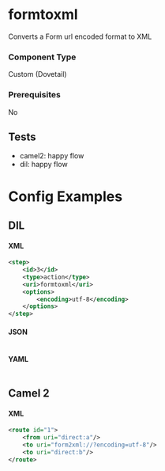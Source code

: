 # formtoxml

Converts a Form url encoded format to XML

### Component Type

Custom (Dovetail)

### Prerequisites

No

## Tests

- camel2: happy flow
- dil: happy flow

# Config Examples

## DIL

#### XML

```xml
<step>
    <id>3</id>
    <type>action</type>
    <uri>formtoxml</uri>
    <options>
        <encoding>utf-8</encoding>
    </options>
</step>
```

#### JSON

```json

```

#### YAML

```yaml

```

## Camel 2

#### XML

```xml
<route id="1">
    <from uri="direct:a"/>
    <to uri="form2xml://?encoding=utf-8"/>
    <to uri="direct:b"/>
</route>
```



